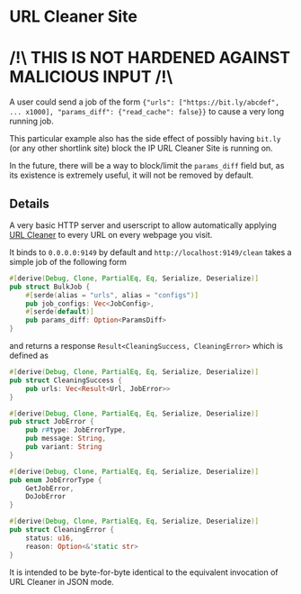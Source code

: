 # URL Cleaner Site

# /!\\ THIS IS NOT HARDENED AGAINST MALICIOUS INPUT /!\\

A user could send a job of the form `{"urls": ["https://bit.ly/abcdef", ... x1000], "params_diff": {"read_cache": false}}` to cause a very long running job.

This particular example also has the side effect of possibly having `bit.ly` (or any other shortlink site) block the IP URL Cleaner Site is running on.

In the future, there will be a way to block/limit the `params_diff` field but, as its existence is extremely useful, it will not be removed by default.

## Details

A very basic HTTP server and userscript to allow automatically applying [URL Cleaner](https://github.com/Scripter17/url-cleaner) to every URL on every webpage you visit.

It binds to `0.0.0.0:9149` by default and `http://localhost:9149/clean` takes a simple job of the following form

```Rust
#[derive(Debug, Clone, PartialEq, Eq, Serialize, Deserialize)]
pub struct BulkJob {
    #[serde(alias = "urls", alias = "configs")]
    pub job_configs: Vec<JobConfig>,
    #[serde(default)]
    pub params_diff: Option<ParamsDiff>
}
```

and returns a response `Result<CleaningSuccess, CleaningError>` which is defined as

```Rust
#[derive(Debug, Clone, PartialEq, Eq, Serialize, Deserialize)]
pub struct CleaningSuccess {
    pub urls: Vec<Result<Url, JobError>>
}

#[derive(Debug, Clone, PartialEq, Eq, Serialize, Deserialize)]
pub struct JobError {
    pub r#type: JobErrorType,
    pub message: String,
    pub variant: String
}

#[derive(Debug, Clone, PartialEq, Eq, Serialize, Deserialize)]
pub enum JobErrorType {
    GetJobError,
    DoJobError
}

#[derive(Debug, Clone, PartialEq, Eq, Serialize, Deserialize)]
pub struct CleaningError {
    status: u16,
    reason: Option<&'static str>
}
```

It is intended to be byte-for-byte identical to the equivalent invocation of URL Cleaner in JSON mode.
